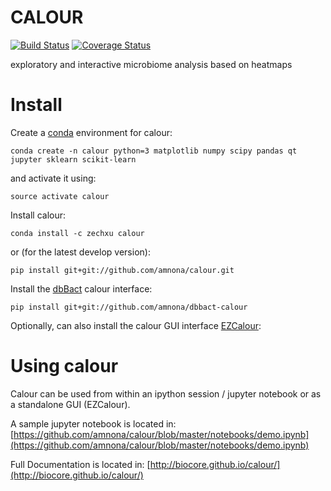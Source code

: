 CALOUR
======

[![Build Status](https://travis-ci.org/amnona/calour.png?branch=master)](https://travis-ci.org/amnona/calour)
[![Coverage Status](https://coveralls.io/repos/github/amnona/calour/badge.svg?branch=master)](https://coveralls.io/github/amnona/calour?branch=master)

exploratory and interactive microbiome analysis based on heatmaps

Install
=======
Create a [conda](http://conda.pydata.org/docs/install/quick.html) environment for calour:
```
conda create -n calour python=3 matplotlib numpy scipy pandas qt jupyter sklearn scikit-learn
```

and activate it using:
```
source activate calour
```

Install calour:
```
conda install -c zechxu calour
```

or (for the latest develop version):
```
pip install git+git://github.com/amnona/calour.git
```

Install the [dbBact](http://www.dbbact.org) calour interface:
```
pip install git+git://github.com/amnona/dbbact-calour
```

Optionally, can also install the calour GUI interface [EZCalour](https://github.com/amnona/EZCalour):

Using calour
============
Calour can be used from within an ipython session / jupyter notebook or as a standalone GUI (EZCalour).

A sample jupyter notebook is located in:
[https://github.com/amnona/calour/blob/master/notebooks/demo.ipynb](https://github.com/amnona/calour/blob/master/notebooks/demo.ipynb)

Full Documentation is located in:
[http://biocore.github.io/calour/](http://biocore.github.io/calour/)
